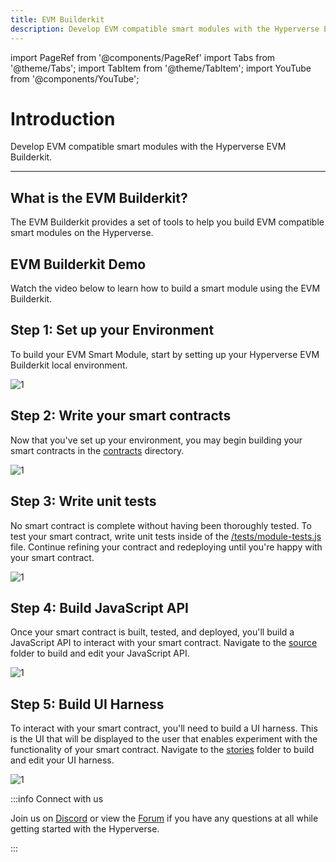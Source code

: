 ```yaml
---
title: EVM Builderkit
description: Develop EVM compatible smart modules with the Hyperverse EVM Builderkit.
---
```


import PageRef from '@components/PageRef'
import Tabs from '@theme/Tabs';
import TabItem from '@theme/TabItem';
import YouTube from '@components/YouTube';

# Introduction

Develop EVM compatible smart modules with the Hyperverse EVM Builderkit.

---

## What is the EVM Builderkit?

The EVM Builderkit provides a set of tools to help you build EVM compatible smart modules on the Hyperverse.

## EVM Builderkit Demo

Watch the video below to learn how to build a smart module using the EVM Builderkit.

<YouTube videoId="0A_Eg66psRU"/>

## Step 1: Set up your Environment

To build your EVM Smart Module, start by setting up your Hyperverse EVM Builderkit local environment.

![1](/img/content/docs/builderkit/3.png)

<PageRef url="evm-setup" pageName="Step 1: Environment Setup" />

## Step 2: Write your smart contracts

Now that you've set up your environment, you may begin building your smart contracts in the [contracts](https://github.com/decentology/hyperverse-evm-builderkit/tree/main/contracts) directory.

![1](/img/content/docs/builderkit/4.png)

<PageRef url="smart-contracts" pageName="Step 2: Smart Contracts" />

## Step 3: Write unit tests

No smart contract is complete without having been thoroughly tested. To test your smart contract, write unit tests inside of the [/tests/module-tests.js](https://github.com/decentology/hyperverse-evm-builderkit/blob/main/test/module-tests.js) file. Continue refining your contract and redeploying until you're happy with your smart contract.

![1](/img/content/docs/builderkit/5.png)

<PageRef url="unit-tests" pageName="Step 3: Unit Tests" />

## Step 4: Build JavaScript API

Once your smart contract is built, tested, and deployed, you'll build a JavaScript API to interact with your smart contract. Navigate to the [source](https://github.com/decentology/hyperverse-evm-builderkit/tree/main/source) folder to build and edit your JavaScript API.

![1](/img/content/docs/builderkit/6.png)

<PageRef url="javascript-api" pageName="Step 4: JavaScript API" />

## Step 5: Build UI Harness

To interact with your smart contract, you'll need to build a UI harness. This is the UI that will be displayed to the user that enables experiment with the functionality of your smart contract. Navigate to the [stories](https://github.com/decentology/hyperverse-evm-builderkit/tree/main/stories) folder to build and edit your UI harness.

![1](/img/content/docs/builderkit/7.png)

<PageRef url="ui-harness" pageName="Step 5: UI Harness" />

:::info Connect with us

Join us on [Discord](https://discord.com/invite/uqecGxg) or view the [Forum](https://forum.decentology.com/) if you have any questions at all while getting started with the Hyperverse.

:::
